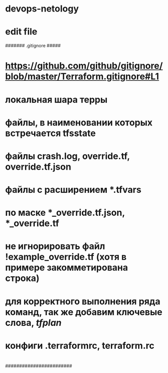 # devops-netology
# edit file

####### .gitignore #####
#  https://github.com/github/gitignore/blob/master/Terraform.gitignore#L1
#
#  локальная шара терры
#  файлы, в наименовании которых встречается tfsstate  
#  файлы crash.log, override.tf, override.tf.json
#  файлы с расширением *.tfvars
#  по маске *_override.tf.json, *_override.tf 
#  не игнорировать файл !example_override.tf  (хотя в примере закомметирована строка)
#  для корректного выполнения ряда команд, так же добавим ключевые слова,  *tfplan*
#  конфиги .terraformrc, terraform.rc
#
########################
